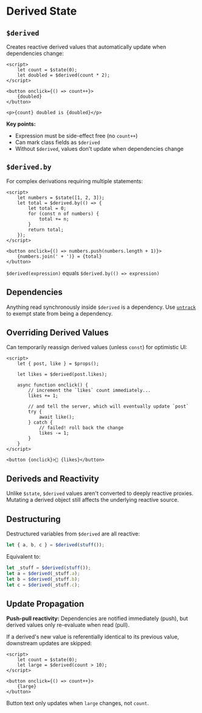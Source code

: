 # Derived State

## `$derived`

Creates reactive derived values that automatically update when dependencies change:

```svelte
<script>
	let count = $state(0);
	let doubled = $derived(count * 2);
</script>

<button onclick={() => count++}>
	{doubled}
</button>

<p>{count} doubled is {doubled}</p>
```

**Key points:**
- Expression must be side-effect free (no `count++`)
- Can mark class fields as `$derived`
- Without `$derived`, values don't update when dependencies change

## `$derived.by`

For complex derivations requiring multiple statements:

```svelte
<script>
	let numbers = $state([1, 2, 3]);
	let total = $derived.by(() => {
		let total = 0;
		for (const n of numbers) {
			total += n;
		}
		return total;
	});
</script>

<button onclick={() => numbers.push(numbers.length + 1)}>
	{numbers.join(' + ')} = {total}
</button>
```

`$derived(expression)` equals `$derived.by(() => expression)`

## Dependencies

Anything read synchronously inside `$derived` is a dependency. Use [`untrack`](svelte#untrack) to exempt state from being a dependency.

## Overriding Derived Values

Can temporarily reassign derived values (unless `const`) for optimistic UI:

```svelte
<script>
	let { post, like } = $props();

	let likes = $derived(post.likes);

	async function onclick() {
		// increment the `likes` count immediately...
		likes += 1;

		// and tell the server, which will eventually update `post`
		try {
			await like();
		} catch {
			// failed! roll back the change
			likes -= 1;
		}
	}
</script>

<button {onclick}>🧡 {likes}</button>
```

## Deriveds and Reactivity

Unlike `$state`, `$derived` values aren't converted to deeply reactive proxies. Mutating a derived object still affects the underlying reactive source.

## Destructuring

Destructured variables from `$derived` are all reactive:

```js
let { a, b, c } = $derived(stuff());
```

Equivalent to:

```js
let _stuff = $derived(stuff());
let a = $derived(_stuff.a);
let b = $derived(_stuff.b);
let c = $derived(_stuff.c);
```

## Update Propagation

**Push-pull reactivity:** Dependencies are notified immediately (push), but derived values only re-evaluate when read (pull).

If a derived's new value is referentially identical to its previous value, downstream updates are skipped:

```svelte
<script>
	let count = $state(0);
	let large = $derived(count > 10);
</script>

<button onclick={() => count++}>
	{large}
</button>
```

Button text only updates when `large` changes, not `count`.